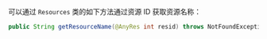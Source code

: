 可以通过 `Resources`  类的如下方法通过资源 ID 获取资源名称：

```java
public String getResourceName(@AnyRes int resid) throws NotFoundException;
```

